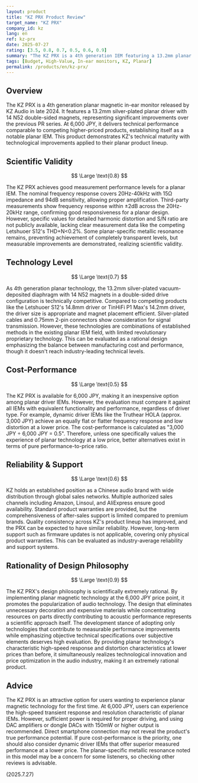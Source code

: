 ```yaml
---
layout: product
title: "KZ PRX Product Review"
target_name: "KZ PRX"
company_id: kz
lang: en
ref: kz-prx
date: 2025-07-27
rating: [3.5, 0.8, 0.7, 0.5, 0.6, 0.9]
summary: "The KZ PRX is a 4th generation IEM featuring a 13.2mm planar driver. While it offers an affordable entry into planar technology at around 6,000 JPY, it faces challenges in cost-performance based on pure measurements."
tags: [Budget, High-Value, In-ear monitors, KZ, Planar]
permalink: /products/en/kz-prx/
---
```

## Overview

The KZ PRX is a 4th generation planar magnetic in-ear monitor released by KZ Audio in late 2024. It features a 13.2mm silver-plated planar driver with 14 N52 double-sided magnets, representing significant improvements over the previous PR series. At 6,000 JPY, it delivers technical performance comparable to competing higher-priced products, establishing itself as a notable planar IEM. This product demonstrates KZ's technical maturity with technological improvements applied to their planar product lineup.

## Scientific Validity

$$ \Large \text{0.8} $$

The KZ PRX achieves good measurement performance levels for a planar IEM. The nominal frequency response covers 20Hz-40kHz with 15Ω impedance and 94dB sensitivity, allowing proper amplification. Third-party measurements show frequency response within ±2dB across the 20Hz-20kHz range, confirming good responsiveness for a planar design. However, specific values for detailed harmonic distortion and S/N ratio are not publicly available, lacking clear measurement data like the competing Letshuoer S12's THD+N<0.2%. Some planar-specific metallic resonance remains, preventing achievement of completely transparent levels, but measurable improvements are demonstrated, realizing scientific validity.

## Technology Level

$$ \Large \text{0.7} $$

As 4th generation planar technology, the 13.2mm silver-plated vacuum-deposited diaphragm with 14 N52 magnets in a double-sided drive configuration is technically competitive. Compared to competing products like the Letshuoer S12's 14.8mm driver or TinHiFi P1 Max's 14.2mm driver, the driver size is appropriate and magnet placement efficient. Silver-plated cables and 0.75mm 2-pin connectors show consideration for signal transmission. However, these technologies are combinations of established methods in the existing planar IEM field, with limited revolutionary proprietary technology. This can be evaluated as a rational design emphasizing the balance between manufacturing cost and performance, though it doesn't reach industry-leading technical levels.

## Cost-Performance

$$ \Large \text{0.5} $$

The KZ PRX is available for 6,000 JPY, making it an inexpensive option among planar driver IEMs. However, the evaluation must compare it against all IEMs with equivalent functionality and performance, regardless of driver type. For example, dynamic driver IEMs like the Truthear HOLA (approx. 3,000 JPY) achieve an equally flat or flatter frequency response and low distortion at a lower price. The cost-performance is calculated as "3,000 JPY ÷ 6,000 JPY = 0.5". Therefore, unless one specifically values the experience of planar technology at a low price, better alternatives exist in terms of pure performance-to-price ratio.

## Reliability & Support

$$ \Large \text{0.6} $$

KZ holds an established position as a Chinese audio brand with wide distribution through global sales networks. Multiple authorized sales channels including Amazon, Linsoul, and AliExpress ensure good availability. Standard product warranties are provided, but the comprehensiveness of after-sales support is limited compared to premium brands. Quality consistency across KZ's product lineup has improved, and the PRX can be expected to have similar reliability. However, long-term support such as firmware updates is not applicable, covering only physical product warranties. This can be evaluated as industry-average reliability and support systems.

## Rationality of Design Philosophy

$$ \Large \text{0.9} $$

The KZ PRX's design philosophy is scientifically extremely rational. By implementing planar magnetic technology at the 6,000 JPY price point, it promotes the popularization of audio technology. The design that eliminates unnecessary decoration and expensive materials while concentrating resources on parts directly contributing to acoustic performance represents a scientific approach itself. The development stance of adopting only technologies that contribute to measurable performance improvements while emphasizing objective technical specifications over subjective elements deserves high evaluation. By providing planar technology's characteristic high-speed response and distortion characteristics at lower prices than before, it simultaneously realizes technological innovation and price optimization in the audio industry, making it an extremely rational product.

## Advice

The KZ PRX is an attractive option for users wanting to experience planar magnetic technology for the first time. At 6,000 JPY, users can experience the high-speed transient response and resolution characteristic of planar IEMs. However, sufficient power is required for proper driving, and using DAC amplifiers or dongle DACs with 150mW or higher output is recommended. Direct smartphone connection may not reveal the product's true performance potential. If pure cost-performance is the priority, one should also consider dynamic driver IEMs that offer superior measured performance at a lower price. The planar-specific metallic resonance noted in this model may be a concern for some listeners, so checking other reviews is advisable.

(2025.7.27)
